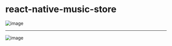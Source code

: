 # react-native-music-store
![image](https://user-images.githubusercontent.com/66878884/172216145-728b8a56-48a3-4a4f-955f-97c7e983cd5f.png)
<hr>

![image](https://user-images.githubusercontent.com/66878884/172216208-8353d370-182a-4c3b-a2ba-326499ff963f.png)
